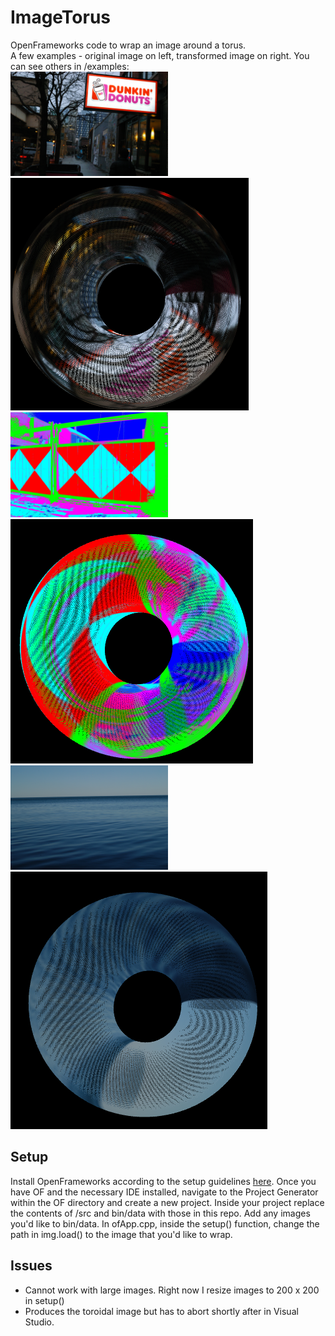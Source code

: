# ImageTorus
OpenFrameworks code to wrap an image around a torus.  
A few examples - original image on left, transformed image on right. You can see others in /examples:  
<img src="examples/dunkinorig.JPG" width = "50%" height = "50%">
![torus](examples/dunkin.png)  
<img src = "examples/cluster3.JPG" width = "50%" height = "50%">
![toruscluster](examples/cluster3torus.png)
<img src = "examples/oceanorig.JPG" width = "50%" height = "50%">
![oceantorus](examples/ocean.png)  
## Setup  
Install OpenFrameworks according to the setup guidelines [here](https://openframeworks.cc/download/). Once you have OF and the necessary IDE installed, navigate to the Project Generator within the OF directory and create a new project. Inside your project replace the contents of /src and bin/data with those in this repo. Add any images you'd like to bin/data. In ofApp.cpp, inside the setup() function, change the path in img.load() to the image that you'd like to wrap. 
## Issues
+ Cannot work with large images. Right now I resize images to 200 x 200 in setup()
+ Produces the toroidal image but has to abort shortly after in Visual Studio.
